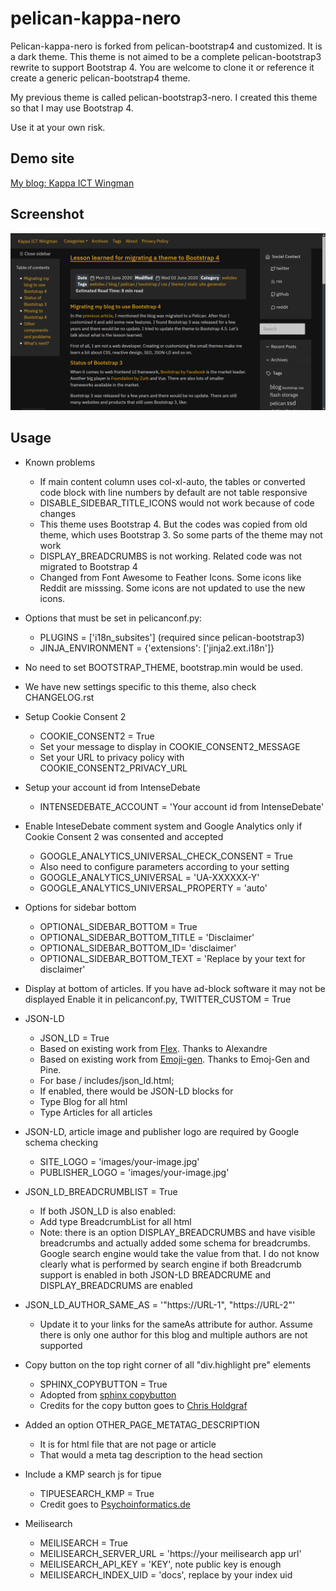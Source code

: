# pelican-kappa-nero

Pelican-kappa-nero is forked from pelican-bootstrap4 and customized. It is a dark theme. This theme is not aimed to be a complete pelican-bootstrap3 rewrite to support Bootstrap 4. You are welcome to clone it or reference it create a generic pelican-bootstrap4 theme.

My previous theme is called pelican-bootstrap3-nero. I created this theme so that I may use Bootstrap 4.

Use it at your own risk.

## Demo site
[My blog: Kappa ICT Wingman](https://www.kappawingman.com)

## Screenshot

![](screenshot.png)

## Usage

* Known problems
	* If main content column uses col-xl-auto, the tables or converted code block with line numbers by default are not table responsive
	* DISABLE_SIDEBAR_TITLE_ICONS would not work because of code changes
	* This theme uses Bootstrap 4. But the codes was copied from old theme, which uses Bootstrap 3. So some parts of the theme may not work
	* DISPLAY_BREADCRUMBS is not working. Related code was not migrated to Bootstrap 4
	* Changed from Font Awesome to Feather Icons. Some icons like Reddit are misssing. Some icons are not updated to use the new icons.

* Options that must be set in pelicanconf.py:
	* PLUGINS = \['i18n_subsites'\] (required since pelican-bootstrap3)
	* JINJA_ENVIRONMENT = {'extensions': ['jinja2.ext.i18n']}

* No need to set BOOTSTRAP_THEME, bootstrap.min would be used.

* We have new settings specific to this theme, also check CHANGELOG.rst

* Setup Cookie Consent 2
	* COOKIE_CONSENT2 = True
	* Set your message to display in COOKIE_CONSENT2_MESSAGE
	* Set your URL to privacy policy with COOKIE_CONSENT2_PRIVACY_URL
* Setup your account id from IntenseDebate
	* INTENSEDEBATE_ACCOUNT = 'Your account id from IntenseDebate'
* Enable InteseDebate comment system and Google Analytics only if Cookie Consent 2 was consented and accepted
	* GOOGLE_ANALYTICS_UNIVERSAL_CHECK_CONSENT = True
	* Also need to configure parameters according to your setting
	* GOOGLE_ANALYTICS_UNIVERSAL = 'UA-XXXXXX-Y'
	* GOOGLE_ANALYTICS_UNIVERSAL_PROPERTY = 'auto'
* Options for sidebar bottom
	* OPTIONAL_SIDEBAR_BOTTOM = True
	* OPTIONAL_SIDEBAR_BOTTOM_TITLE = 'Disclaimer'
	* OPTIONAL_SIDEBAR_BOTTOM_ID= 'disclaimer'
	* OPTIONAL_SIDEBAR_BOTTOM_TEXT = 'Replace by your text for disclaimer'
* Display at bottom of articles. If you have ad-block software it may not be displayed
	Enable it in pelicanconf.py, TWITTER_CUSTOM = True
* JSON-LD
	* JSON_LD = True
	* Based on existing work from [Flex](https://github.com/alexandrevicenzi/Flex). Thanks to Alexandre
	* Based on existing work from [Emoji-gen](https://github.com/emoji-gen/blog/blob/master/theme/templates/includes/article_structured-data.html). Thanks to Emoj-Gen and Pine.
	* For base / includes/json_ld.html;
	* If enabled, there would be JSON-LD blocks for
	* Type Blog for all html
	* Type Articles for all articles
* JSON-LD, article image and publisher logo are required by Google schema checking
	* SITE_LOGO = 'images/your-image.jpg'
	* PUBLISHER_LOGO = 'images/your-image.jpg'
* JSON_LD_BREADCRUMBLIST = True
	* If both JSON_LD is also enabled:
	* Add type BreadcrumbList for all html
	* Note: there is an option DISPLAY_BREADCRUMBS and have visible breadcrumbs and actually added some schema for breadcrumbs. Google search engine would take the value from that. I do not know clearly what is performed by search engine if both Breadcrumb support is enabled in both JSON-LD BREADCRUME and DISPLAY_BREADCRUMS are enabled
* JSON_LD_AUTHOR_SAME_AS = '"https://URL-1", "https://URL-2"'
	* Update it to your links for the sameAs attribute for author. Assume there is only one author for this blog and multiple authors are not supported
* Copy button on the top right corner of all "div.highlight pre" elements
	* SPHINX_COPYBUTTON = True
	* Adopted from [sphinx copybutton](https://github.com/executablebooks/sphinx-copybutton)
	* Credits for the copy button goes to [Chris Holdgraf](https://github.com/choldgraf)
* Added an option OTHER_PAGE_METATAG_DESCRIPTION
	* It is for html file that are not page or article
	* That would a meta tag description to the head section
* Include a KMP search js for tipue
	* TIPUESEARCH_KMP = True
	* Credit goes to [Psychoinformatics.de](https://github.com/psychoinformatics-de/inm7-docs/tree/master/theme/static/tsl)
* Meilisearch
	* MEILISEARCH = True
	* MEILISEARCH_SERVER_URL = 'https://your meilisearch app url'
	* MEILISEARCH_API_KEY = 'KEY', note public key is enough
	* MEILISEARCH_INDEX_UID = 'docs', replace by your index uid
